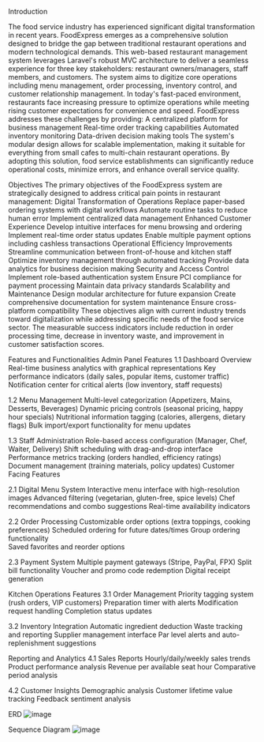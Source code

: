 Introduction

The food service industry has experienced significant digital transformation in recent years. FoodExpress emerges as a comprehensive solution designed to bridge the gap between traditional restaurant operations and modern technological demands.
This web-based restaurant management system leverages Laravel's robust MVC architecture to deliver a seamless experience for three key stakeholders: restaurant owners/managers, staff members, and customers. The system aims to digitize core operations including menu management, order processing, inventory control, and customer relationship management.
In today's fast-paced environment, restaurants face increasing pressure to optimize operations while meeting rising customer expectations for convenience and speed. FoodExpress addresses these challenges by providing:
A centralized platform for business management
Real-time order tracking capabilities
Automated inventory monitoring
Data-driven decision making tools
The system's modular design allows for scalable implementation, making it suitable for everything from small cafes to multi-chain restaurant operations. By adopting this solution, food service establishments can significantly reduce operational costs, minimize errors, and enhance overall service quality.


Objectives
The primary objectives of the FoodExpress system are strategically designed to address critical pain points in restaurant management:
Digital Transformation of Operations
Replace paper-based ordering systems with digital workflows
Automate routine tasks to reduce human error
Implement centralized data management
Enhanced Customer Experience
Develop intuitive interfaces for menu browsing and ordering
Implement real-time order status updates
Enable multiple payment options including cashless transactions
Operational Efficiency Improvements
Streamline communication between front-of-house and kitchen staff
Optimize inventory management through automated tracking
Provide data analytics for business decision making
Security and Access Control
Implement role-based authentication system
Ensure PCI compliance for payment processing
Maintain data privacy standards
Scalability and Maintenance
Design modular architecture for future expansion
Create comprehensive documentation for system maintenance
Ensure cross-platform compatibility
These objectives align with current industry trends toward digitalization while addressing specific needs of the food service sector. The measurable success indicators include reduction in order processing time, decrease in inventory waste, and improvement in customer satisfaction scores.





Features and Functionalities
Admin Panel Features
1.1 Dashboard Overview
Real-time business analytics with graphical representations
Key performance indicators (daily sales, popular items, customer traffic)
Notification center for critical alerts (low inventory, staff requests)

1.2 Menu Management
Multi-level categorization (Appetizers, Mains, Desserts, Beverages)
Dynamic pricing controls (seasonal pricing, happy hour specials)
Nutritional information tagging (calories, allergens, dietary flags)
Bulk import/export functionality for menu updates

1.3 Staff Administration
Role-based access configuration (Manager, Chef, Waiter, Delivery)
Shift scheduling with drag-and-drop interface
Performance metrics tracking (orders handled, efficiency ratings)
Document management (training materials, policy updates)
Customer Facing Features

2.1 Digital Menu System
Interactive menu interface with high-resolution images
Advanced filtering (vegetarian, gluten-free, spice levels)
Chef recommendations and combo suggestions
Real-time availability indicators

2.2 Order Processing
Customizable order options (extra toppings, cooking preferences)
Scheduled ordering for future dates/times
Group ordering functionality	
Saved favorites and reorder options

2.3 Payment System
Multiple payment gateways (Stripe, PayPal, FPX)
Split bill functionality
Voucher and promo code redemption
Digital receipt generation

Kitchen Operations Features
3.1 Order Management
Priority tagging system (rush orders, VIP customers)
Preparation timer with alerts
Modification request handling
Completion status updates

3.2 Inventory Integration
Automatic ingredient deduction
Waste tracking and reporting
Supplier management interface
Par level alerts and auto-replenishment suggestions

Reporting and Analytics
4.1 Sales Reports
Hourly/daily/weekly sales trends
Product performance analysis
Revenue per available seat hour
Comparative period analysis

4.2 Customer Insights
Demographic analysis
Customer lifetime value tracking
Feedback sentiment analysis

ERD
![image](https://github.com/user-attachments/assets/0981ce21-0066-4e34-a3f3-13855ee06f87)



Sequence Diagram
![image](https://github.com/user-attachments/assets/a64d6c38-c857-41b3-ac26-a31cfa92ae4e)
















































